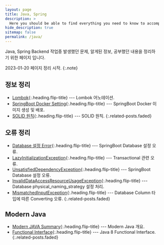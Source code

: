 ```yaml
---
layout: page
title: Java, Spring
description: >
  Here you should be able to find everything you need to know to accomplish the most common tasks when blogging with Hydejack.
hide_description: true
sitemap: false
permalink: /java/
---
```


Java, Spring Backend 작업중 발생했던 문제, 알게된 정보, 공부했던 내용을 정리하기 위한 페이지 입니다.

2023-01-20 페이지 정리 시작.
{:.note}


## 정보 정리
* [Lombok]{:.heading.flip-title} --- Lombok 어노테이션.
* [SpringBoot Docker Setting]{:.heading.flip-title} --- SpringBoot Docker 이미지 생성 및 배포.
* [SOLID 원칙]{:.heading.flip-title} --- SOLID 원칙.
{:.related-posts.faded}

## 오류 정리
* [Database 설정 Error]{:.heading.flip-title} --- SpringBoot Database 설정 오류.
* [LazyInitializationException]{:.heading.flip-title} --- Transactional 관련 오류.
* [UnsatisfiedDependencyException]{:.heading.flip-title} --- SpringBoot Database 설정 오류.
* [InvalidDataAccessResourceUsageException]{:.heading.flip-title} --- Database physical_naming_strategy 설정 처리.
* [MismatchedInputException]{:.heading.flip-title} --- Database Column 타입에 따른 Converting 오류.
  {:.related-posts.faded}

## Modern Java
* [Modern JAVA Summary]{:.heading.flip-title} --- Modern Java 개요.
* [Functional Interface]{:.heading.flip-title} --- Java 8 Functional Interface.
  {:.related-posts.faded}

[Lombok]: summary/2020-04-20-lombok-Annotation/
[Database 설정 Error]: error/2023-03-19-SpringBootDatabaseError/
[SpringBoot Docker Setting]: summary/2023-03-19-SpringBootDockerSetting/
[Modern JAVA Summary]: modern-java/2023-05-03-ModernJavaSummary/
[Functional Interface]: modern-java/2023-05-07-FunctionalInterface/
[SOLID 원칙]: summary/2024-01-20-SOLID/
[LazyInitializationException]: error/2024-07-18-LazyInitializationException/
[UnsatisfiedDependencyException]: error/2024-08-30-UnsatisfiedDependencyException/
[InvalidDataAccessResourceUsageException]: error/2024-09-20-InvalidDataAccessResourceUsageException/
[MismatchedInputException]: error/2024-06-05-MismatchedInputException/